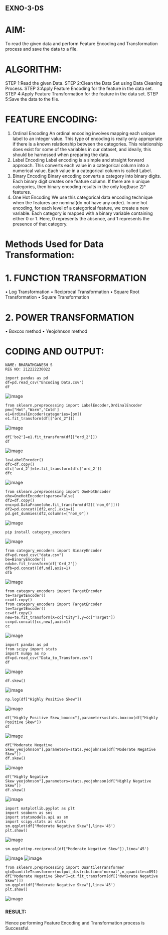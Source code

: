 ## EXNO-3-DS

# AIM:
To read the given data and perform Feature Encoding and Transformation process and save the data to a file.

# ALGORITHM:
STEP 1:Read the given Data.
STEP 2:Clean the Data Set using Data Cleaning Process.
STEP 3:Apply Feature Encoding for the feature in the data set.
STEP 4:Apply Feature Transformation for the feature in the data set.
STEP 5:Save the data to the file.

# FEATURE ENCODING:
1. Ordinal Encoding
An ordinal encoding involves mapping each unique label to an integer value. This type of encoding is really only appropriate if there is a known relationship between the categories. This relationship does exist for some of the variables in our dataset, and ideally, this should be harnessed when preparing the data.
2. Label Encoding
Label encoding is a simple and straight forward approach. This converts each value in a categorical column into a numerical value. Each value in a categorical column is called Label.
3. Binary Encoding
Binary encoding converts a category into binary digits. Each binary digit creates one feature column. If there are n unique categories, then binary encoding results in the only log(base 2)ⁿ features.
4. One Hot Encoding
We use this categorical data encoding technique when the features are nominal(do not have any order). In one hot encoding, for each level of a categorical feature, we create a new variable. Each category is mapped with a binary variable containing either 0 or 1. Here, 0 represents the absence, and 1 represents the presence of that category.

# Methods Used for Data Transformation:
  # 1. FUNCTION TRANSFORMATION
• Log Transformation
• Reciprocal Transformation
• Square Root Transformation
• Square Transformation
  # 2. POWER TRANSFORMATION
• Boxcox method
• Yeojohnson method

# CODING AND OUTPUT:
```
NAME: BHARATHGANESH S
REG NO: 212222230022
```
```
import pandas as pd
df=pd.read_csv("Encoding Data.csv")
df
```
![image](https://github.com/bharathganeshsivasankaran/EXNO-3-DS/assets/119478098/9aa60aa9-2074-4ae0-a031-c27f3ec86ec3)
```
from sklearn.preprocessing import LabelEncoder,OrdinalEncoder
pm=["Hot","Warm",'Cold']
e1=OrdinalEncoder(categories=[pm])
e1.fit_transform(df[["ord_2"]])
```
![image](https://github.com/bharathganeshsivasankaran/EXNO-3-DS/assets/119478098/b96e02b1-0e30-4e4b-91a5-0674c915f90e)
```
df['bo2']=e1.fit_transform(df[["ord_2"]])
df
```
![image](https://github.com/bharathganeshsivasankaran/EXNO-3-DS/assets/119478098/a3e49a68-bca1-4cfb-9d3b-1832328b2d08)
```
le=LabelEncoder()
dfc=df.copy()
dfc['ord_2']=le.fit_transform(dfc['ord_2'])
dfc
```
![image](https://github.com/bharathganeshsivasankaran/EXNO-3-DS/assets/119478098/14a55098-160c-467b-a753-3b2b02e954ca)
```
from sklearn.preprocessing import OneHotEncoder
ohe=OneHotEncoder(sparse=False)
df2=df.copy()
enc=pd.DataFrame(ohe.fit_transform(df2[['nom_0']]))
df2=pd.concat([df2,enc],axis=1)
pd.get_dummies(df2,columns=["nom_0"])
```
![image](https://github.com/bharathganeshsivasankaran/EXNO-3-DS/assets/119478098/de93026a-defb-4304-b5b8-d945fcee035c)
```
pip install category_encoders
```
![image](https://github.com/bharathganeshsivasankaran/EXNO-3-DS/assets/119478098/85c03a65-c2c7-45a3-9480-533d770491de)
```
from category_encoders import BinaryEncoder
df=pd.read_csv("data.csv")
be=BinaryEncoder()
nd=be.fit_transform(df['Ord_2'])
dfb=pd.concat([df,nd],axis=1)
dfb
```

![image](https://github.com/bharathganeshsivasankaran/EXNO-3-DS/assets/119478098/d47a69ad-1bc3-4391-b24d-5cbdcc78b879)
```
from category_encoders import TargetEncoder
te=TargetEncoder()
cc=df.copy()
from category_encoders import TargetEncoder
te=TargetEncoder()
cc=df.copy()
new=te.fit_transform(X=cc["City"],y=cc["Target"])
cc=pd.concat([cc,new],axis=1)
cc
```
![image](https://github.com/bharathganeshsivasankaran/EXNO-3-DS/assets/119478098/04b54263-8607-4478-9a54-2f72a17497ff)
```
import pandas as pd
from scipy import stats
import numpy as np
df=pd.read_csv("Data_to_Transform.csv")
df
```
![image](https://github.com/bharathganeshsivasankaran/EXNO-3-DS/assets/119478098/812561c6-4171-4c9c-bd7b-93043f9c9a1f)
```
df.skew()
```
![image](https://github.com/bharathganeshsivasankaran/EXNO-3-DS/assets/119478098/baa4f8e6-81e8-4069-93de-319cb57f4a54)
```
np.log(df["Highly Positive Skew"])
```
![image](https://github.com/bharathganeshsivasankaran/EXNO-3-DS/assets/119478098/33a4aff1-1af1-4262-aa4d-bb84a36597af)
```
df["Highly Positive Skew_boxcox"],parameters=stats.boxcox(df["Highly Positive Skew"])
df
```
![image](https://github.com/bharathganeshsivasankaran/EXNO-3-DS/assets/119478098/b2606b02-8236-4257-95b4-509157cd8676)
```
df["Moderate Negative Skew_yeojohnson"],parameters=stats.yeojohnson(df["Moderate Negative Skew"])
df.skew()
```
![image](https://github.com/bharathganeshsivasankaran/EXNO-3-DS/assets/119478098/b68b729b-147c-4356-8b50-a20d31f9cfb1)
```
df["Highly Negative Skew_yeojohnson"],parameters=stats.yeojohnson(df["Highly Negative Skew"])
df.skew()
```
![image](https://github.com/bharathganeshsivasankaran/EXNO-3-DS/assets/119478098/55e652d8-f688-4524-9497-a562c43c8264)
```
import matplotlib.pyplot as plt 
import seaborn as sns 
import statsmodels.api as sm 
import scipy.stats as stats
sm.qqplot(df["Moderate Negative Skew"],line='45')
plt.show()
```
![image](https://github.com/bharathganeshsivasankaran/EXNO-3-DS/assets/119478098/f8d40849-d011-4855-9ff9-9eccf7b7dd61)
```
sm.qqplot(np.reciprocal(df["Moderate Negative Skew"]),line='45')
```
![image](https://github.com/bharathganeshsivasankaran/EXNO-3-DS/assets/119478098/65e17f96-430b-4bea-ae53-5fa7a17f4844)
![image](https://github.com/bharathganeshsivasankaran/EXNO-3-DS/assets/119478098/a1c9e811-7e8d-4ac5-8352-d49bd2cca195)
```
from sklearn.preprocessing import QuantileTransformer
qt=QuantileTransformer(output_distribution='normal',n_quantiles=891)
df["Moderate Negative Skew"]=qt.fit_transform(df[["Moderate Negative Skew"]])
sm.qqplot(df["Moderate Negative Skew"],line='45')
plt.show()
```
![image](https://github.com/bharathganeshsivasankaran/EXNO-3-DS/assets/119478098/932be1fd-e64a-4745-b4af-76df776eebad)

      
### RESULT:
   Hence performing Feature Encoding and Transformation process is Successful.

       
